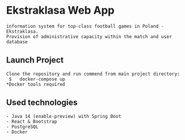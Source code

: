 # Ekstraklasa Web App
    information system for top-class football games in Poland - Ekstraklasa. 
    Provision of administrative capacity within the match and user database

## Launch Project
    Clone the repository and run commend from main project directory:
     $   docker-compose up
    *Docker tools required

## Used technologies
    - Java 14 (enable-preview) with Spring Boot
    - React & Bootstrap
    - PostgreSQL
    - Docker
